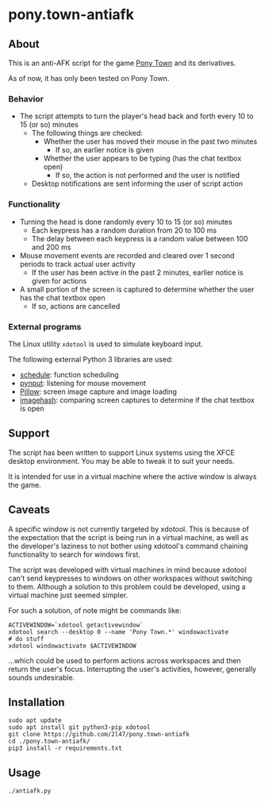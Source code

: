 # pony.town-antiafk

## About

This is an anti-AFK script for the game [Pony Town](https://pony.town/) and its derivatives.

As of now, it has only been tested on Pony Town.

### Behavior

* The script attempts to turn the player's head back and forth every 10 to 15 (or so) minutes
	* The following things are checked:
		* Whether the user has moved their mouse in the past two minutes
			* If so, an earlier notice is given
		* Whether the user appears to be typing (has the chat textbox open)
			* If so, the action is not performed and the user is notified
	* Desktop notifications are sent informing the user of script action

### Functionality

* Turning the head is done randomly every 10 to 15 (or so) minutes
	* Each keypress has a random duration from 20 to 100 ms
	* The delay between each keypress is a random value between 100 and 200 ms
* Mouse movement events are recorded and cleared over 1 second periods to track actual user activity
	* If the user has been active in the past 2 minutes, earlier notice is given for actions
* A small portion of the screen is captured to determine whether the user has the chat textbox open
	* If so, actions are cancelled

### External programs

The Linux utility `xdotool` is used to simulate keyboard input.

The following external Python 3 libraries are used:
* [schedule](https://pypi.org/project/schedule/): function scheduling
* [pynput](https://pypi.org/project/pynput/): listening for mouse movement
* [Pillow](https://pypi.org/project/Pillow/): screen image capture and image loading
* [imagehash](https://pypi.org/project/ImageHash/): comparing screen captures to determine if the chat textbox is open

## Support

The script has been written to support Linux systems using the XFCE desktop environment. You may be able to tweak it to suit your needs.

It is intended for use in a virtual machine where the active window is always the game.

## Caveats

A specific window is not currently targeted by xdotool. This is because of the expectation that the script is being run in a virtual machine, as well as the developer's laziness to not bother using xdotool's command chaining functionality to search for windows first.

The script was developed with virtual machines in mind because xdotool can't send keypresses to windows on other workspaces without switching to them. Although a solution to this problem could be developed, using a virtual machine just seemed simpler.

For such a solution, of note might be commands like:
```
ACTIVEWINDOW=`xdotool getactivewindow`
xdotool search --desktop 0 --name 'Pony Town.*' windowactivate
# do stuff
xdotool windowactivate $ACTIVEWINDOW
```
...which could be used to perform actions across workspaces and then return the user's focus. Interrupting the user's activities, however, generally sounds undesirable.

## Installation

```
sudo apt update
sudo apt install git python3-pip xdotool
git clone https://github.com/2l47/pony.town-antiafk
cd ./pony.town-antiafk/
pip3 install -r requirements.txt
```

## Usage

```
./antiafk.py
```
